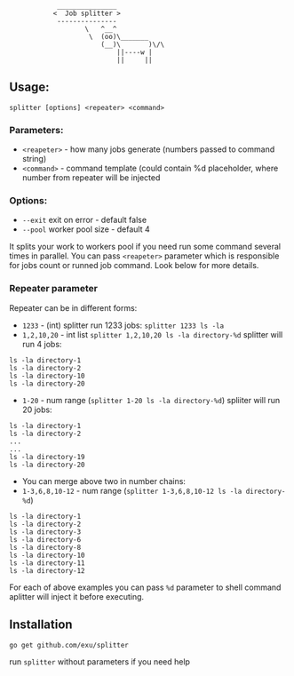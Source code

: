 ```
            _______________
           <  Job splitter >
            ---------------
                   \   ^__^
                    \  (oo)\_______
                       (__)\       )\/\
                           ||----w |
                           ||     ||

```


## Usage:

`splitter [options] <repeater> <command>`


### Parameters:

- `<reapeter>` - how many jobs generate (numbers passed to command string)
- `<command>`  - command template (could contain %d placeholder,
                    where number from repeater will be injected

### Options:

- `--exit` exit on error - default false
- `--pool` worker pool size - default 4


It splits your work to workers pool if you need run some command several times in parallel.
You can pass `<reapeter>` parameter which is responsible for jobs count or runned job command.
Look below for more details.


### Repeater parameter

Repeater can be in different forms:
- `1233` - (int) splitter run 1233 jobs: `splitter 1233 ls -la`
- `1,2,10,20` - int list `splitter 1,2,10,20 ls -la directory-%d`
splitter will run 4 jobs:
```
ls -la directory-1
ls -la directory-2
ls -la directory-10
ls -la directory-20

```
- `1-20` - num range (`splitter 1-20 ls -la directory-%d`)
spliiter will run 20 jobs:
```
ls -la directory-1
ls -la directory-2
...
...
ls -la directory-19
ls -la directory-20
```


- You can merge above two in number chains:
- `1-3,6,8,10-12` - num range (`splitter 1-3,6,8,10-12 ls -la directory-%d`)
```
ls -la directory-1
ls -la directory-2
ls -la directory-3
ls -la directory-6
ls -la directory-8
ls -la directory-10
ls -la directory-11
ls -la directory-12
```

For each of above examples you can pass `%d` parameter to shell command
aplitter will inject it before executing.



## Installation

```
go get github.com/exu/splitter
```


run `splitter` without parameters if you need help
